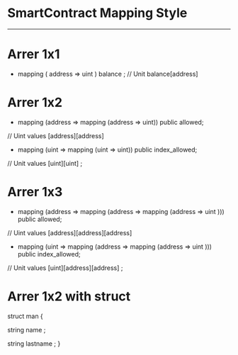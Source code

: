 # SmartContract Mapping Style 

--------- 
# Arrer 1x1 

- mapping ( address => uint ) balance ;
//  Unit balance[address]
# Arrer 1x2 
- mapping (address => mapping (address => uint)) public allowed;

// Uint values [address][address]
- mapping (uint => mapping (uint => uint)) public index_allowed;

// Unit values [uint][uint] ; 
# Arrer 1x3 
- mapping (address => mapping (address => mapping (address => uint ))) public allowed;

// Uint values [address][address][address]
- mapping (uint => mapping (address => mapping (address => uint ))) public index_allowed;

// Unit values [uint][address][address] ; 

# Arrer 1x2 with struct   
struct man {

string name ;

string lastname ;
}
